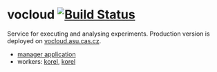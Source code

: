 # vocloud [![Build Status](https://travis-ci.org/mrq-cz/vocloud.png?branch=master)](https://travis-ci.org/mrq-cz/vocloud)

Service for executing and analysing experiments. Production version is deployed on [vocloud.asu.cas.cz](http://vocloud.asu.cas.cz/app/).

- [manager application](vocloud)
- workers: [korel](worker/korel), [korel](worker/som)
